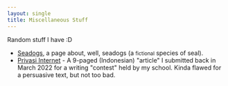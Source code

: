 ```yaml
---
layout: single
title: Miscellaneous Stuff
---
```


Random stuff I have :D

- [Seadogs](seadogs), a page about, well, seadogs (a <small>fictional</small> species of seal).
- [Privasi Internet](files/Privasi%20Internet.html) - A 9-paged (Indonesian) "article" I submitted back in March 2022 for a writing "contest" held by my school. Kinda flawed for a persuasive text, but not too bad.
